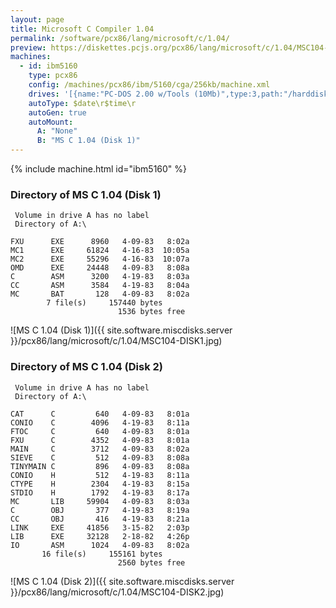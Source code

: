 ```yaml
---
layout: page
title: Microsoft C Compiler 1.04
permalink: /software/pcx86/lang/microsoft/c/1.04/
preview: https://diskettes.pcjs.org/pcx86/lang/microsoft/c/1.04/MSC104-DISK1.jpg
machines:
  - id: ibm5160
    type: pcx86
    config: /machines/pcx86/ibm/5160/cga/256kb/machine.xml
    drives: '[{name:"PC-DOS 2.00 w/Tools (10Mb)",type:3,path:"/harddisks/pcx86/10mb/PCDOS200-C400.json"}]'
    autoType: $date\r$time\r
    autoGen: true
    autoMount:
      A: "None"
      B: "MS C 1.04 (Disk 1)"
---
```


{% include machine.html id="ibm5160" %}

### Directory of MS C 1.04 (Disk 1)

     Volume in drive A has no label
     Directory of A:\

    FXU      EXE      8960   4-09-83   8:02a
    MC1      EXE     61824   4-16-83  10:05a
    MC2      EXE     55296   4-16-83  10:07a
    OMD      EXE     24448   4-09-83   8:08a
    C        ASM      3200   4-19-83   8:03a
    CC       ASM      3584   4-19-83   8:04a
    MC       BAT       128   4-09-83   8:02a
            7 file(s)     157440 bytes
                            1536 bytes free

![MS C 1.04 (Disk 1)]({{ site.software.miscdisks.server }}/pcx86/lang/microsoft/c/1.04/MSC104-DISK1.jpg)

### Directory of MS C 1.04 (Disk 2)

     Volume in drive A has no label
     Directory of A:\

    CAT      C         640   4-09-83   8:01a
    CONIO    C        4096   4-19-83   8:11a
    FTOC     C         640   4-09-83   8:01a
    FXU      C        4352   4-09-83   8:01a
    MAIN     C        3712   4-09-83   8:02a
    SIEVE    C         512   4-09-83   8:08a
    TINYMAIN C         896   4-09-83   8:08a
    CONIO    H         512   4-19-83   8:11a
    CTYPE    H        2304   4-19-83   8:15a
    STDIO    H        1792   4-19-83   8:17a
    MC       LIB     59904   4-09-83   8:03a
    C        OBJ       377   4-19-83   8:19a
    CC       OBJ       416   4-19-83   8:21a
    LINK     EXE     41856   3-15-82   2:03p
    LIB      EXE     32128   2-18-82   4:26p
    IO       ASM      1024   4-09-83   8:02a
           16 file(s)     155161 bytes
                            2560 bytes free

![MS C 1.04 (Disk 2)]({{ site.software.miscdisks.server }}/pcx86/lang/microsoft/c/1.04/MSC104-DISK2.jpg)
